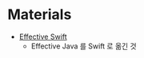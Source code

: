 # Materials

* [Effective Swift](https://theswiftists.github.io/effective-swift/)
  * Effective Java 를 Swift 로 옮긴 것



